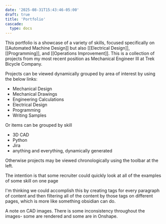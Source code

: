 ```yaml
---
date: '2025-08-31T15:43:46-05:00'
draft: true
title: 'Portfolio'
cascade:
  type: docs
---
```


This portfolio is a showcase of a variety of skills, focused specifically on [[Automated Machine Design]] but also [[Electrical Design]], [[Programming]], and [[Operations Improvement]]. This is a collection of projects from my most recent position as Mechanical Engineer III at Trek Bicycle Company.

Projects can be viewed dynamically grouped by area of interest by using the below links:
* Mechanical Design
* Mechanical Drawings
* Engineering Calculations
* Electrical Design
* Programming
* Writing Samples

Or items can be grouped by skill 
* 3D CAD
* Python
* Jira
* anything and everything, dynamically generated

Otherwise projects may be viewed chronologically using the toolbar at the left. 

The intention is that some recruiter could quickly look at all of the examples of some skill on one page

I'm thinking we could accomplish this by creating tags for every paragraph of content and then filtering all of the content by those tags on different pages, which is more like something obsidian can do. 

A note on CAD images. There is some inconsistency throughout the images- some are rendered and some are in Onshape. 
